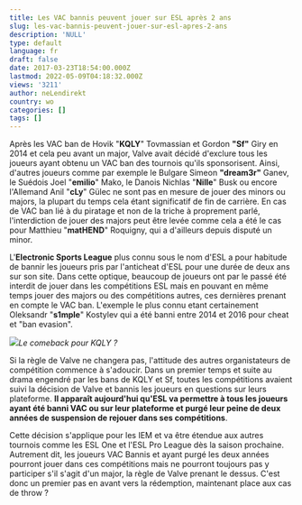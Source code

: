 ```yaml
---
title: Les VAC bannis peuvent jouer sur ESL après 2 ans
slug: les-vac-bannis-peuvent-jouer-sur-esl-apres-2-ans
description: 'NULL'
type: default
language: fr
draft: false
date: 2017-03-23T18:54:00.000Z
lastmod: 2022-05-09T04:18:32.000Z
views: '3211'
author: neLendirekt
country: wo
categories: []
tags: []
---
```

Après les VAC ban de Hovik "**KQLY**" Tovmassian et Gordon **"Sf"** Giry en 2014 et cela peu avant un major, Valve avait décidé d'exclure tous les joueurs ayant obtenu un VAC ban des tournois qu'ils sponsorisent. Ainsi, d'autres joueurs comme par exemple le Bulgare Simeon **"dream3r"** Ganev, le Suédois Joel "**emilio**" Mako, le Danois Nichlas "**Nille**" Busk ou encore l'Allemand Anil "**cLy**" Gülec ne sont pas en mesure de jouer des minors ou majors, la plupart du temps cela étant significatif de fin de carrière. En cas de VAC ban lié à du piratage et non de la triche à proprement parlé, l'interdiction de jouer des majors peut être levée comme cela a été le cas pour Matthieu "**matHEND**" Roquigny, qui a d'ailleurs depuis disputé un minor.

L'**Electronic Sports League** plus connu sous le nom d'ESL a pour habitude de bannir les joueurs pris par l'anticheat d'ESL pour une durée de deux ans sur son site. Dans cette optique, beaucoup de joueurs ont par le passé été interdit de jouer dans les compétitions ESL mais en pouvant en même temps jouer des majors ou des compétitions autres, ces dernières prenant en compte le VAC ban. L'exemple le plus connu etant certainement Oleksandr "**s1mple**" Kostylev qui a été banni entre 2014 et 2016 pour cheat et "ban evasion".

![](/storage/images/58d40bb18eafb_kqlyjpg.jpg)_Le comeback pour KQLY ?_

Si la règle de Valve ne changera pas, l'attitude des autres organistateurs de compétition commence à s'adoucir. Dans un premier temps et suite au drama engendré par les bans de KQLY et Sf, toutes les compétitions avaient suivi la décision de Valve et bannis les joueurs en questions sur leurs plateforme. **Il apparaît aujourd'hui qu'ESL va permettre à tous les joueurs ayant été banni VAC ou sur leur plateforme et purgé leur peine de deux années de suspension de rejouer dans ses compétitions**.

Cette décision s'applique pour les IEM et va être étendue aux autres tournois comme les ESL One et l'ESL Pro League dès la saison prochaine. Autrement dit, les joueurs VAC Bannis et ayant purgé les deux années pourront jouer dans ces compétitions mais ne pourront toujours pas y participer s'il s'agit d'un major, la règle de Valve prenant le dessus. C'est donc un premier pas en avant vers la rédemption, maintenant place aux cas de throw ?
